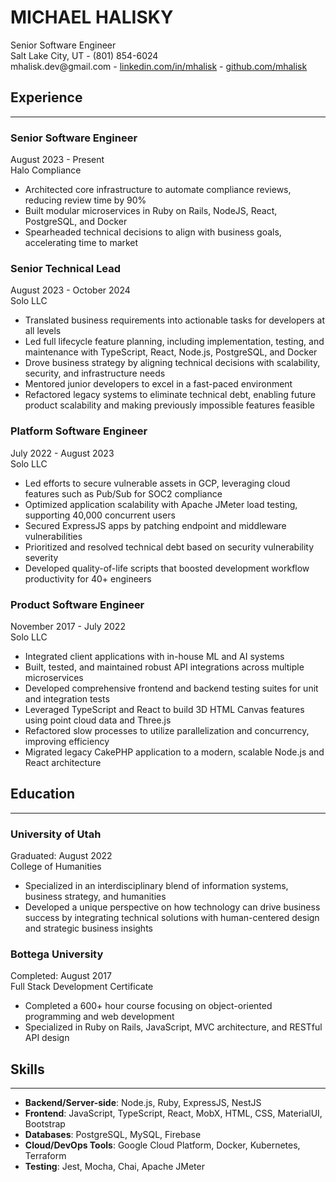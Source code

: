 # MICHAEL HALISKY

<div class="main-header">
   <div> 
      <span class="main-header-title">Senior Software Engineer</span>
   </div>
   <div class="main-header-content"> 
      <span>Salt Lake City, UT -</span>
      <span>(801) 854-6024</span>
   </div>
   <span>
      <span>mhalisk.dev@gmail.com -</span>
      <span><a href="https://linkedin.com/in/mhalisk" target="_blank">linkedin.com/in/mhalisk</a> -</span>
      <span><a href="https://github.com/mhalisk" target="_blank">github.com/mhalisk</a></span>
   </span>
</div>

## Experience

---

<div class="section-header">
   <h3>Senior Software Engineer</h3>
   <span class="date">August 2023 - Present</span>
</div>
<div>
   <span class="company">Halo Compliance</span>
</div>

- Architected core infrastructure to automate compliance reviews, reducing review time by 90%
- Built modular microservices in Ruby on Rails, NodeJS, React, PostgreSQL, and Docker
- Spearheaded technical decisions to align with business goals, accelerating time to market

<div class="section-header">
   <h3>Senior Technical Lead</h3>
   <span class="date">August 2023 - October 2024</span>
</div>
<div>
   <span class="company">Solo LLC</span>
</div>

- Translated business requirements into actionable tasks for developers at all levels
- Led full lifecycle feature planning, including implementation, testing, and maintenance with TypeScript, React, Node.js, PostgreSQL, and Docker
- Drove business strategy by aligning technical decisions with scalability, security, and infrastructure needs
- Mentored junior developers to excel in a fast-paced environment
- Refactored legacy systems to eliminate technical debt, enabling future product scalability and making previously impossible features feasible

<div class="section-header">
   <h3>Platform Software Engineer</h3>
   <span class="date">July 2022 - August 2023</span>
</div>
<div>
   <span class="company">Solo LLC</span>
</div>

- Led efforts to secure vulnerable assets in GCP, leveraging cloud features such as Pub/Sub for SOC2 compliance
- Optimized application scalability with Apache JMeter load testing, supporting 40,000 concurrent users
- Secured ExpressJS apps by patching endpoint and middleware vulnerabilities
- Prioritized and resolved technical debt based on security vulnerability severity
- Developed quality-of-life scripts that boosted development workflow productivity for 40+ engineers

<div class="section-header">
   <h3>Product Software Engineer</h3>
   <span class="date">November 2017 - July 2022</span>
</div>
<div>
   <span class="company">Solo LLC</span>
</div>

- Integrated client applications with in-house ML and AI systems
- Built, tested, and maintained robust API integrations across multiple microservices
- Developed comprehensive frontend and backend testing suites for unit and integration tests
- Leveraged TypeScript and React to build 3D HTML Canvas features using point cloud data and Three.js
- Refactored slow processes to utilize parallelization and concurrency, improving efficiency
- Migrated legacy CakePHP application to a modern, scalable Node.js and React architecture

## Education

---

<div class="section-header">
   <h3>University of Utah</h3>
   <span class="date">Graduated: August 2022</span>
</div>
<div>
   <span class="company">College of Humanities</span>
</div>

- Specialized in an interdisciplinary blend of information systems, business strategy, and humanities
- Developed a unique perspective on how technology can drive business success by integrating technical solutions with human-centered design and strategic business insights

<div class="section-header">
   <h3>Bottega University</h3>
   <span class="date">Completed: August 2017</span>
</div>
<div>
   <span class="company">Full Stack Development Certificate</span>
</div>

- Completed a 600+ hour course focusing on object-oriented programming and web development
- Specialized in Ruby on Rails, JavaScript, MVC architecture, and RESTful API design

## Skills

---

- **Backend/Server-side**: Node.js, Ruby, ExpressJS, NestJS
- **Frontend**: JavaScript, TypeScript, React, MobX, HTML, CSS, MaterialUI, Bootstrap
- **Databases**: PostgreSQL, MySQL, Firebase
- **Cloud/DevOps Tools**: Google Cloud Platform, Docker, Kubernetes, Terraform
- **Testing**: Jest, Mocha, Chai, Apache JMeter
